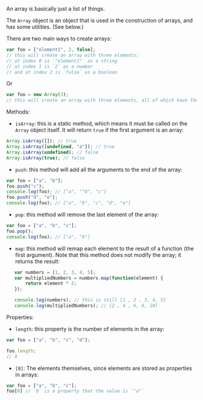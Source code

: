 An array is basically just a list of things.

The `Array` object is an object that is used in the construction of arrays, and has some utilities. (See below.)

There are two main ways to create arrays:
```js
var foo = ["element1", 2, false];
// this will create an array with three elements:
// at index 0 is `"element1"` as a string
// at index 1 is `2` as a number
// and at index 2 is `false` as a boolean
```
Or
```js
var foo = new Array(3);
// this will create an array with three elements, all of which have the value of `undefined`
```

Methods:

 * `isArray`: this is a static method, which means it must be called on the `Array` object itself. It will return `true` if the first argument is an array:
 ```js
 Array.isArray([]); // true
 Array.isArray([undefined, "a"]); // true
 Array.isArray(undefined); // false
 Array.isArray(true); // false
 ```
 * `push`: this method will add all the arguments to the end of the array:
 ```js
 var foo = ["a", "b"];
 foo.push("c");
 console.log(foo); // ["a", ""b", "c"]
 foo.push("d", "e");
 console.log(foo); // ["a", "b", "c", "d", "e"]
 ```
 * `pop`: this method will remove the last element of the array:
 ```js
 var foo = ["a", "b", "c"];
 foo.pop();
 console.log(foo); // ["a", "b"]
 ```
 * `map`: this method will remap each element to the result of a function (the first argument). Note that this method does not modify the array; it returns the result:
 ```js
    var numbers = [1, 2, 3, 4, 5];
    var multipliedNumbers = numbers.map(function(element) {
        return element * 2;
    });

    console.log(numbers); // this is still [1 , 2 , 3, 4, 5]
    console.log(multipliedNumbers); // [2 , 4 , 6, 8, 10]
 ```

Properties:
 * `length`: this property is the number of elements in the array:
 ```js
 var foo = ["a", "b", "c", "d"];

 foo.length;
 // 4
 ```
 * `[0]`: The elements themselves, since elements are stored as properties in arrays:
 ```js
 var foo = ["a", "b", "c"];
 foo[0] // `0` is a property that the value is `"a"`
 ```